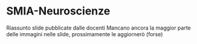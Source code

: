 # SMIA-Neuroscienze
Riassunto slide pubblicate dalle docenti
Mancano ancora la maggior parte delle immagini nelle slide, prossimamente le aggiornerò (forse)

